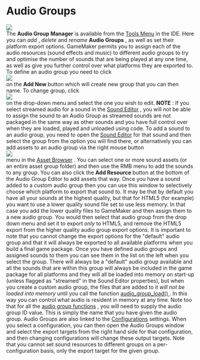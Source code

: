 # Audio Groups

  
![](https://gms.magecorn.com/Manual/assets/Images/Settings/Audio_Groups.png)  
The **Audio Group Manager** is available from the [Tools
Menu](../IDE_Navigation/Menus/The_Tools_Menu) in the IDE. Here you
can *add* , *delete* and *rename* **Audio Groups** , as well as set
their platform export options. GameMaker permits you to assign each of
the audio resources (sound effects and music) to different audio groups
to try and optimise the number of sounds that are being played at any
one time, as well as give you further control over what platforms they
are exported to. To define an audio group you need to click  
![](https://gms.magecorn.com/Manual/assets/Images/Icons/Icon_LMB.png)  
on the **Add New** button which will create new group that you can then
name. To change group, click  
![](https://gms.magecorn.com/Manual/assets/Images/Icons/Icon_LMB.png)  
on the drop-down menu and select the one you wish to edit. **NOTE** : If
you select streamed audio for a sound in the [Sound
Editor](../The_Asset_Editors/Sounds) , you will not be able to
assign the sound to an Audio Group as streamed sounds are not packaged
in the same way as other sounds and you have full control over when they
are loaded, played and unloaded using code. To add a sound to an audio
group, you need to open the [Sound
Editor](../The_Asset_Editors/Sounds) for that sound and then select
the group from the option you will find there, or alternatively you can
add assets to an audio group via the right mouse button  
![](https://gms.magecorn.com/Manual/assets/Images/Icons/Icon_RMB.png)  
menu in the [Asset Browser](../Introduction/The_Asset_Browser) . You
can select one or more sound assets (or an entire asset group folder)
and then use the RMB menu to add the sounds to any group. You can also
click the **Add Resource** button at the bottom of the Audio Group
Editor to add assets that way. Once you have a sound added to a custom
audio group then you can use this window to selectively choose which
platform to export that sound to. It may be that by default you have all
your sounds at the highest quality, but that for HTML5 (for example) you
want to use a lower quality sound file set to use less memory. In that
case you add the lower quality files to GameMaker and then assign them
to a new audio group. You would then select that audio group from the
drop down menu and set it to export *only* to HTML5, and remove the
HTML5 export from the higher quality audio group export options. It is
important to note that you cannot change the export options for the
"default" audio group and that it will always be exported to all
available platforms when you build a final game package. Once you have
defined audio groups and assigned sounds to them you can see them in the
list on the left when you select the group. There will always be a
"default" audio group available and all the sounds that are within this
group will always be included in the game package for all platforms and
they will all be loaded into memory on start-up (unless flagged as
"streamed" in the Sound Editor properties), but when you create a custom
audio group, the files that are added to it *will not be loaded into
memory* until you call the function [ audio_group_load()
](../GameMaker_Language/GML_Reference/Asset_Management/Audio/Audio_Groups/audio_group_load)
. In this way you can control what audio is resident in memory at any
time. Note too that for all the [audio group
functions](../GameMaker_Language/GML_Reference/Asset_Management/Audio/Audio_Groups/Audio_Groups)
, you will need to supply the audio group ID value. This is simply the
name that you have given the audio group. Audio Groups are also linked
to the [Configurations](Configurations) settings. When you select a
configuration, you can then open the Audio Groups window and select the
export targets from the right hand side for that configuration, and then
changing configurations will change these output targets. Note that you
cannot set sound resources to different groups on a per-configuration
basis, only the export target for the given group.
